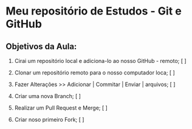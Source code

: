 # Meu repositório de Estudos - Git e GitHub

## Objetivos da Aula: 

1. Cirai um repositório local e adiciona-lo ao nosso GitHub - remoto; [ ]

2. Clonar um repositório remoto para o nosso computador loca; [ ]

3. Fazer Alterações >> Adicionar | Commitar | Enviar | arquivos; [ ]

4. Criar uma nova Branch; [ ]

5. Realizar um Pull Request e Merge; [ ]

7. Criar noso primeiro Fork; [ ]